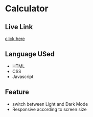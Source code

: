 # Calculator
## Live Link 
[click here](https://i-riyaj.github.io/Javascript_Tailwind-Projects/Calculator/)
## Language USed
- HTML
- CSS
- Javascript
## Feature
- switch between Light and Dark Mode
- Responsive according to screen size
